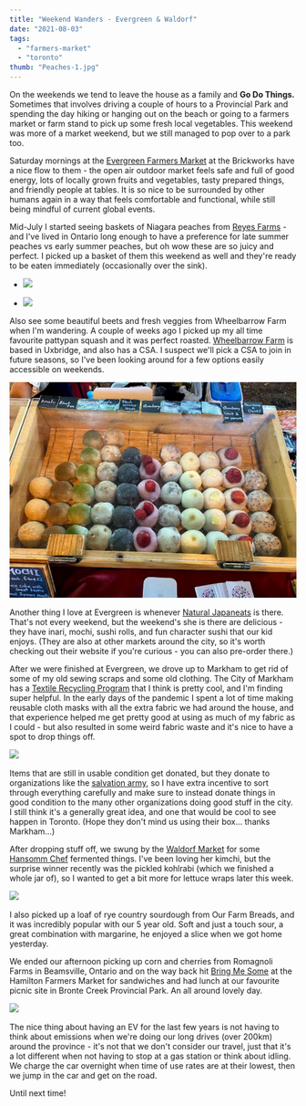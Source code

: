 ```yaml
---
title: "Weekend Wanders - Evergreen & Waldorf"
date: "2021-08-03"
tags:
  - "farmers-market"
  - "toronto"
thumb: "Peaches-1.jpg"
---
```


On the weekends we tend to leave the house as a family and **Go Do Things.** Sometimes that involves driving a couple of hours to a Provincial Park and spending the day hiking or hanging out on the beach or going to a farmers market or farm stand to pick up some fresh local vegetables. This weekend was more of a market weekend, but we still managed to pop over to a park too.

Saturday mornings at the [Evergreen Farmers Market](https://www.evergreen.ca/evergreen-brick-works/markets-food/saturday-farmers-market/) at the Brickworks have a nice flow to them - the open air outdoor market feels safe and full of good energy, lots of locally grown fruits and vegetables, tasty prepared things, and friendly people at tables. It is so nice to be surrounded by other humans again in a way that feels comfortable and functional, while still being mindful of current global events.

Mid-July I started seeing baskets of Niagara peaches from [Reyes Farms](http://www.reyesfarms.ca/) - and I've lived in Ontario long enough to have a preference for late summer peaches vs early summer peaches, but oh wow these are so juicy and perfect. I picked up a basket of them this weekend as well and they're ready to be eaten immediately (occasionally over the sink).

- ![](/img/beets1.jpg)

- ![](/img/vegetables1.jpg)

Also see some beautiful beets and fresh veggies from Wheelbarrow Farm when I'm wandering. A couple of weeks ago I picked up my all time favourite pattypan squash and it was perfect roasted. [Wheelbarrow Farm](https://wheelbarrowfarm.com/) is based in Uxbridge, and also has a CSA. I suspect we'll pick a CSA to join in future seasons, so I've been looking around for a few options easily accessible on weekends.

![](img/mochi-evergreen-farmers-market-japan-natural-eats.jpg)

Another thing I love at Evergreen is whenever [Natural Japaneats](http://www.naturaljapaneats.ca/) is there. That's not every weekend, but the weekend's she is there are delicious - they have inari, mochi, sushi rolls, and fun character sushi that our kid enjoys. (They are also at other markets around the city, so it's worth checking out their website if you're curious - you can also pre-order there.)

After we were finished at Evergreen, we drove up to Markham to get rid of some of my old sewing scraps and some old clothing. The City of Markham has a [Textile Recycling Program](https://www.markham.ca/wps/portal/home/neighbourhood-services/recycling-garbage/services/textiles/06-textiles) that I think is pretty cool, and I'm finding super helpful. In the early days of the pandemic I spent a lot of time making reusable cloth masks with all the extra fabric we had around the house, and that experience helped me get pretty good at using as much of my fabric as I could - but also resulted in some weird fabric waste and it's nice to have a spot to drop things off.

![](/img/markham-textile-recycling-1024x946.jpg)

Items that are still in usable condition get donated, but they donate to organizations like the [salvation army](https://buddiesinbadtimes.com/blog/the-salvation-army-still-hates-gays/), so I have extra incentive to sort through everything carefully and make sure to instead donate things in good condition to the many other organizations doing good stuff in the city. I still think it's a generally great idea, and one that would be cool to see happen in Toronto. (Hope they don't mind us using their box... thanks Markham...)

After dropping stuff off, we swung by the [Waldorf Market](https://www.villagemarket.ca/) for some [Hansomm Chef](https://www.hansommchef.com/products) fermented things. I've been loving her kimchi, but the surprise winner recently was the pickled kohlrabi (which we finished a whole jar of), so I wanted to get a bit more for lettuce wraps later this week.

![](/img/hansomm-chef.jpg)

I also picked up a loaf of rye country sourdough from Our Farm Breads, and it was incredibly popular with our 5 year old. Soft and just a touch sour, a great combination with margarine, he enjoyed a slice when we got home yesterday.

We ended our afternoon picking up corn and cherries from Romagnoli Farms in Beamsville, Ontario and on the way back hit [Bring Me Some](https://www.bringmesome.ca/) at the Hamilton Farmers Market for sandwiches and had lunch at our favourite picnic site in Bronte Creek Provincial Park. An all around lovely day.

![](/img/Bronte-Creek-1024x768.jpg)

The nice thing about having an EV for the last few years is not having to think about emissions when we're doing our long drives (over 200km) around the province - it's not that we don't consider our travel, just that it's a lot different when not having to stop at a gas station or think about idling. We charge the car overnight when time of use rates are at their lowest, then we jump in the car and get on the road.

Until next time!

